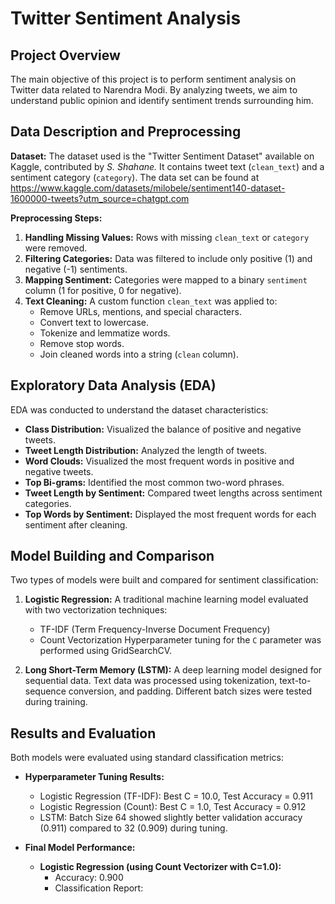 # Twitter Sentiment Analysis

## Project Overview

The main objective of this project is to perform sentiment analysis on Twitter data related to Narendra Modi. By analyzing tweets, we aim to understand public opinion and identify sentiment trends surrounding him.

## Data Description and Preprocessing

**Dataset:** The dataset used is the "Twitter Sentiment Dataset" available on Kaggle, contributed by *S. Shahane.* It contains tweet text (`clean_text`) and a sentiment category (`category`). The data set can be found at https://www.kaggle.com/datasets/milobele/sentiment140-dataset-1600000-tweets?utm_source=chatgpt.com

**Preprocessing Steps:**

1.  **Handling Missing Values:** Rows with missing `clean_text` or `category` were removed.
2.  **Filtering Categories:** Data was filtered to include only positive (1) and negative (-1) sentiments.
3.  **Mapping Sentiment:** Categories were mapped to a binary `sentiment` column (1 for positive, 0 for negative).
4.  **Text Cleaning:** A custom function `clean_text` was applied to:
    *   Remove URLs, mentions, and special characters.
    *   Convert text to lowercase.
    *   Tokenize and lemmatize words.
    *   Remove stop words.
    *   Join cleaned words into a string (`clean` column).

## Exploratory Data Analysis (EDA)

EDA was conducted to understand the dataset characteristics:

*   **Class Distribution:** Visualized the balance of positive and negative tweets.
*   **Tweet Length Distribution:** Analyzed the length of tweets.
*   **Word Clouds:** Visualized the most frequent words in positive and negative tweets.
*   **Top Bi-grams:** Identified the most common two-word phrases.
*   **Tweet Length by Sentiment:** Compared tweet lengths across sentiment categories.
*   **Top Words by Sentiment:** Displayed the most frequent words for each sentiment after cleaning.

## Model Building and Comparison

Two types of models were built and compared for sentiment classification:

1.  **Logistic Regression:** A traditional machine learning model evaluated with two vectorization techniques:
    *   TF-IDF (Term Frequency-Inverse Document Frequency)
    *   Count Vectorization
    Hyperparameter tuning for the `C` parameter was performed using GridSearchCV.

2.  **Long Short-Term Memory (LSTM):** A deep learning model designed for sequential data.
    Text data was processed using tokenization, text-to-sequence conversion, and padding.
    Different batch sizes were tested during training.

## Results and Evaluation

Both models were evaluated using standard classification metrics:

*   **Hyperparameter Tuning Results:**
    *   Logistic Regression (TF-IDF): Best C = 10.0, Test Accuracy = 0.911
    *   Logistic Regression (Count): Best C = 1.0, Test Accuracy = 0.912
    *   LSTM: Batch Size 64 showed slightly better validation accuracy (0.911) compared to 32 (0.909) during tuning.

*   **Final Model Performance:**
    *   **Logistic Regression (using Count Vectorizer with C=1.0):**
        *   Accuracy: 0.900
        *   Classification Report:
